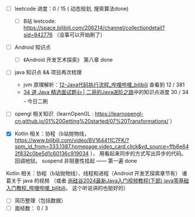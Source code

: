 - [ ] leetcode 进度：0 / 15 ( 动态规划, 搜索算法done)
	- [ ] B站 leetcode:  https://space.bilibili.com/206214/channel/collectiondetail?sid=842776 （没事可以开始刷了）
- [ ]  Android 知识点
	- [ ]  《Android 开发艺术探索》 第八章 done
- [ ] java 知识点 && 项目再次梳理
	- jvm 原理解析：[12-Java代码执行流程_哔哩哔哩_bilibili](https://www.bilibili.com/video/BV1PJ411n7xZ?vd_source=ffb6e642f832c0be5d1c60136c919034&spm_id_from=333.788.player.switch&p=12)  查看到 12 / 381
	- [34 道 Java 精选面试题👍 | 二哥的Java进阶之路](https://javabetter.cn/interview/java-34.html#_7-arraylist-%E5%92%8C-linkedlist-%E7%9A%84%E5%8C%BA%E5%88%AB)中的知识点进度 30 / 34 - 今日二刷
- [ ]  opengl 相关知识（learnOpenGL : https://learnopengl-cn.github.io/01%20Getting%20started/07%20Transformations/ ）
- [x] Kotlin 相关：协程（b站抛物线，https://www.bilibili.com/video/BV164411C7FK/?spm_id_from=333.1387.homepage.video_card.click&vd_source=ffb6e642f832c0be5d1c60136c919034 ）， 用看起来同步的方式写出异步的代码。 回调地狱。 suspend 非阻塞性挂起 —— 第一遍 done


Kotlin 相关：协程（b站抛物线）、线程和进程（Android 开发艺探索章节有）
诸葛关于 java 的视频 （或者 [尚硅谷2024最新Java入门视频教程(下部) java零基础入门教程_哔哩哔哩_bilibili](https://www.bilibili.com/video/BV1JZ421a7PX/?spm_id_from=333.1387.search.video_card.click&vd_source=ffb6e642f832c0be5d1c60136c919034)， 这个听说讲的也挺好的）

- [ ] 简历整理（包括数据）
- [ ] 面经数： 0 / 3

